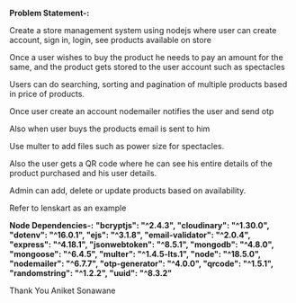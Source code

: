 **Problem Statement-:**

Create a store management system using nodejs where user can create account, sign in, login, see products available on store

Once a user wishes to buy the product he needs to pay an amount for the same, and the product gets stored to the user account such as spectacles

Users can do searching, sorting and pagination of multiple products based in price of products.

Once user create an account nodemailer notifies the user and send otp

Also when user buys the products email is sent to him

Use multer to add files such as power size for spectacles.

Also the user gets a QR code where he can see his entire details of the product purchased and his user details.

Admin can add, delete or update products based on availability.

Refer to lenskart as an example

**Node Dependencies-:**
    **"bcryptjs": "^2.4.3",
    "cloudinary": "^1.30.0",
    "dotenv": "^16.0.1",
    "ejs": "^3.1.8",
    "email-validator": "^2.0.4",
    "express": "^4.18.1",
    "jsonwebtoken": "^8.5.1",
    "mongodb": "^4.8.0",
    "mongoose": "^6.4.5",
    "multer": "^1.4.5-lts.1",
    "node": "^18.5.0",
    "nodemailer": "^6.7.7",
    "otp-generator": "^4.0.0",
    "qrcode": "^1.5.1",
    "randomstring": "^1.2.2",
    "uuid": "^8.3.2"**
    
Thank You 
Aniket Sonawane




